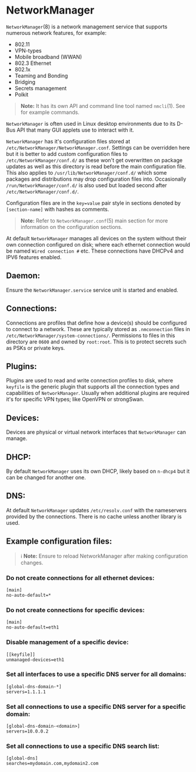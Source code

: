 # NetworkManager

`NetworkManager`(8) is a network management service that supports numerous network features, for example:

- 802.11
- VPN-types
- Mobile broadband (WWAN)
- 802.3 Ethernet
- 802.1x
- Teaming and Bonding
- Bridging
- Secrets management
- Polkit

> **Note:** It has its own API and command line tool named `nmcli`(1). See [](../../CheatSheet.md#networkmanager) for example commands.

`NetworkManager` is often used in Linux desktop environments due to its D-Bus API that many GUI applets use to interact with it. 

`NetworkManager` has it's configuration files stored at `/etc/NetworkManager/NetworkManager.conf`. Settings can be overridden here but it is better to add custom configuration files to `/etc/NetworkManager/conf.d/` as these won't get overwritten on package updates as well as this directory is read before the main configuration file. This also applies to `/usr/lib/NetworkManager/conf.d/` which some packages and distributions may drop configuration files into. Occasionally `/run/NetworkManager/conf.d/` is also used but loaded second after `/etc/NetworkManager/conf.d/`. 

Configuration files are in the `key=value` pair style in sections denoted by `[section-name]` with hashes as comments.

> **Note:** Refer to `NetworkManager.conf`(5) main section for more information on the configuration sections.

At default `NetworkManager` manages all devices on the system without their own connection configured on disk; where each ethernet connection would be named `Wired connection #` etc. These connections have DHCPv4 and IPV6 features enabled.

## Daemon:

Ensure the `NetworkManager.service` service unit is started and enabled.

## Connections:

Connections are profiles that define how a device(s) should be configured to connect to a network. These are typically stored as `.nmconnection` files in `/etc/NetworkManager/system-connections/`. Permissions to files in this directory are `0600` and owned by `root:root`. This is to protect secrets such as PSKs or private keys.

## Plugins:

Plugins are used to read and write connection profiles to disk, where `keyfile` is the generic plugin that supports all the connection types and capabilities of `NetworkManager`. Usually when additional plugins are required it's for specific VPN types; like OpenVPN or strongSwan.

## Devices:

Devices are physical or virtual network interfaces that `NetworkManager` can manage.

## DHCP:

By default `NetworkManager` uses its own DHCP, likely based on `n-dhcp4` but it can be changed for another one. 

## DNS:

At default `NetworkManager` updates `/etc/resolv.conf` with the nameservers provided by the connections. There is no cache unless another library is used.

## Example configuration files:

> ℹ️ **Note:** Ensure to reload NetworkManager after making configuration changes.

### Do not create connections for all ethernet devices:

```plaintext
[main]
no-auto-default=*
```

### Do not create connections for specific devices:

```plaintext
[main]
no-auto-default=eth1
```

### Disable management of a specific device:

```plaintext
[[keyfile]]
unmanaged-devices=eth1
```

### Set all interfaces to use a specific DNS server for all domains:

```plaintext
[global-dns-domain-*]
servers=1.1.1.1
```

### Set all connections to use a specific DNS server for a specific domain:

```plaintext
[global-dns-domain-<domain>]
servers=10.0.0.2
```

### Set all connections to use a specific DNS search list:

```plaintext
[global-dns]
searches=mydomain.com,mydomain2.com
```
